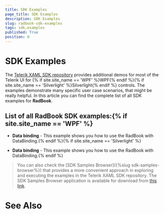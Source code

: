 ```yaml
---
title: SDK Examples
page_title: SDK Examples
description: SDK Examples
slug: radbook-sdk-examples
tags: sdk,examples
published: True
position: 0
---
```


# SDK Examples



The [Telerik XAML SDK repository](https://github.com/telerik/xaml-sdk/tree/master/) provides additional demos for most of the Telerik UI for {% if site.site_name == 'WPF' %}WPF{% endif %}{% if site.site_name == 'Silverlight' %}Silverlight{% endif %} controls. The examples demonstrate many specific user case scenarios, that might be really helpful. In this article you can find the complete list of all SDK examples for __RadBook__.

## List of all RadBook SDK examples:{% if site.site_name == 'WPF' %}

* __Data binding__ - This example shows you how to use the RadBook with DataBinding.{% endif %}{% if site.site_name == 'Silverlight' %}

* __Data binding__ - This example shows you how to use the RadBook with DataBinding.{% endif %}

>You can also check the [SDK Samples Browser]({%slug sdk-samples-browser%}) that provides a more convenient approach in exploring and executing the examples in the Telerik XAML SDK repository. The SDK Samples Browser application is available for download from [this link](http://demos.telerik.com/xaml-sdkbrowser/).

# See Also
